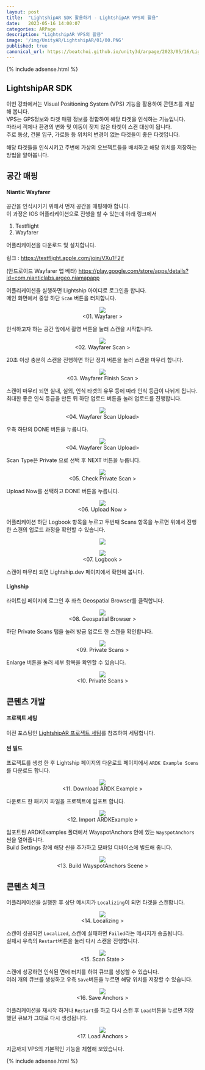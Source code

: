 ```yaml
---
layout: post
title:  "LightshipAR SDK 활용하기 - LightshipAR VPS의 활용"
date:   2023-05-16 14:00:07
categories: ARPage
description: "LightshipAR VPS의 활용"
image: '/img/UnityAR/LightshipAR/01/00.PNG'
published: true
canonical_url: https://beatchoi.github.io/unity3d/arpage/2023/05/16/Lightship5/
---
```

  
  
  {% include adsense.html %}
  
  
## LightshipAR SDK  
이번 강좌에서는 Visual Positioning System (VPS) 기능을 활용하여 콘텐츠를 개발해 봅니다.  
VPS는 GPS정보와 타겟 매핑 정보를 정합하여 해당 타겟을 인식하는 기능입니다.  
따라서 객체나 환경의 변화 및 이동이 잦지 않은 타겟이 스캔 대상이 됩니다.  
주로 동상, 건물 입구, 가로등 등 위치의 변경이 없는 타겟들이 좋은 타겟입니다.  
  
해당 타겟들을 인식시키고 주변에 가상의 오브젝트들을 배치하고 해당 위치를 저장하는 방법을 알아봅니다.  
  
## 공간 매핑  
#### Niantic Wayfarer    
  
공간을 인식시키기 위해서 먼저 공간을 매핑해야 합니다.  
이 과정은 IOS 어플리케이션으로 진행을 할 수 있는데 아래 링크에서  
  
1. Testflight  
2. Wayfarer  
  
어플리케이션을 다운로드 및 설치합니다.  
  
링크 : https://testflight.apple.com/join/VXu1F2jf  

(안드로이드 Wayfarer 앱 베타) https://play.google.com/store/apps/details?id=com.nianticlabs.argeo.niamapapp  
  
  
어플리케이션을 실행하면 Lightship 아이디로 로그인을 합니다.  
메인 화면에서 중앙 하단 `Scan` 버튼을 터치합니다.  
  
<p align="center"><img src="/img/UnityAR/LightshipAR/05/01.PNG"><br/>
<01. Wayfarer ></p>    
  
인식하고자 하는 공간 앞에서 촬영 버튼을 눌러 스캔을 시작합니다.  
  
<p align="center"><img src="/img/UnityAR/LightshipAR/05/02.PNG"><br/>
<02. Wayfarer Scan ></p>  
  
20초 이상 충분히 스캔을 진행하면 하단 정지 버튼을 눌러 스캔을 마무리 합니다.  
  
<p align="center"><img src="/img/UnityAR/LightshipAR/05/03.PNG"><br/>
<03. Wayfarer Finish Scan ></p>  
  
스캔이 마무리 되면 실내, 실외, 인식 타겟의 유무 등에 따라 인식 등급이 나뉘게 됩니다.  
최대한 좋은 인식 등급을 만든 뒤 하단 업로드 버튼을 눌러 업로드를 진행합니다.  
  
<p align="center"><img src="/img/UnityAR/LightshipAR/05/04_1.PNG"><br/>
<04. Wayfarer Scan Upload></p>  
    
    
우측 하단의 DONE 버튼을 누릅니다.  
  
<p align="center"><img src="/img/UnityAR/LightshipAR/05/04.PNG"><br/>
<04. Wayfarer Scan Upload></p>  
  
Scan Type은 Private 으로 선택 후 NEXT 버튼을 누릅니다.  
  
<p align="center"><img src="/img/UnityAR/LightshipAR/05/05.PNG"><br/>
<05. Check Private Scan ></p>  
  
Upload Now를 선택하고 DONE 버튼을 누릅니다.  
  
<p align="center"><img src="/img/UnityAR/LightshipAR/05/06.PNG"><br/>
<06. Upload Now ></p>  
  
어플리케이션 하단 Logbook 항목을 누르고 두번째 Scans 항목을 누르면 위에서 진행한 스캔의 업로드 과정을 확인할 수 있습니다.  
  
<p align="center"><img src="/img/UnityAR/LightshipAR/05/07.PNG"><p align="center"><img src="/img/UnityAR/LightshipAR/05/07_1.PNG"><br/>
<07. Logbook ></p>  
    
  
스캔이 마무리 되면 Lightship.dev 페이지에서 확인해 봅니다.  
  
#### Lighship    
라이트십 페이지에 로그인 후 좌측 Geospatial Browser를 클릭합니다.  
  
<p align="center"><img src="/img/UnityAR/LightshipAR/05/08.png"><br/>
<08. Geospatial Browser ></p>  
  
하단 Private Scans 탭을 눌러 방금 업로드 한 스캔을 확인합니다.  
  
<p align="center"><img src="/img/UnityAR/LightshipAR/05/09.png"><br/>
<09. Private Scans ></p>  
  
Enlarge 버튼을 눌러 세부 항목을 확인할 수 있습니다.  
  
<p align="center"><img src="/img/UnityAR/LightshipAR/05/10.png"><br/>
<10. Private Scans ></p>  
  
  
## 콘텐츠 개발
#### 프로젝트 세팅
  
이전 포스팅인 [LightshipAR 프로젝트 세팅](https://beatchoi.github.io/arpage/2022/08/08/Lightship1/)를 참조하여 세팅합니다.  
    
  
#### 씬 빌드
프로젝트를 생성 한 후 Lightship 페이지의 다운로드 페이지에서 `ARDK Example Scens`를 다운로드 합니다.  
  
<p align="center"><img src="/img/UnityAR/LightshipAR/05/11.png"><br/>
<11. Download ARDK Example ></p>  
    
  
다운로드 한 패키지 파일을 프로젝트에 임포트 합니다.  
  
<p align="center"><img src="/img/UnityAR/LightshipAR/05/12.png"><br/>
<12. Import ARDKExample ></p>  
    

임포트된 ARDKExamples 폴더에서 WayspotAnchors 안에 있는 `WayspotAnchors`씬을 열어줍니다.  
Build Settings 창에 해당 씬을 추가하고 모바일 디바이스에 빌드해 줍니다.  

<p align="center"><img src="/img/UnityAR/LightshipAR/05/13.png"><br/>
<13. Build WayspotAnchors Scene ></p>  
  
  

## 콘텐츠 체크  
  
어플리케이션을 실행한 후 상단 메시지가 `Localizing`이 되면 타겟을 스캔합니다.  
  
<p align="center"><img src="/img/UnityAR/LightshipAR/05/14.png"><br/>
<14. Localizing ></p>    
  
  
스캔이 성공되면 `Localized`, 스캔에 실패하면 `Failed`라는 메시지가 송출됩니다.  
실패시 우측의 `Restart`버튼을 눌러 다시 스캔을 진행합니다. 
  
<p align="center"><img src="/img/UnityAR/LightshipAR/05/15.png"><br/>
<15. Scan State ></p>  
    
  
스캔에 성공하면 인식된 면에 터치를 하여 큐브를 생성할 수 있습니다.  
여러 개의 큐브를 생성하고 우측 `Save`버튼을 누르면 해당 위치를 저장할 수 있습니다.  
  
<p align="center"><img src="/img/UnityAR/LightshipAR/05/16.png"><br/>
<16. Save Anchors ></p>  
    
  
어플리케이션을 재시작 하거나 `Restart`를 하고 다시 스캔 후 `Load`버튼을 누르면 저장했던 큐브가 그대로 다시 생성됩니다.  
  
<p align="center"><img src="/img/UnityAR/LightshipAR/05/17.png"><br/>
<17. Load Anchors ></p>  
    
  
지금까지 VPS의 기본적인 기능을 체험해 보았습니다.  
  
  
  
  
  {% include adsense.html %}
  
  
  
